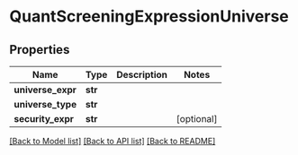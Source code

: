 # QuantScreeningExpressionUniverse


## Properties
Name | Type | Description | Notes
------------ | ------------- | ------------- | -------------
**universe_expr** | **str** |  | 
**universe_type** | **str** |  | 
**security_expr** | **str** |  | [optional] 

[[Back to Model list]](../README.md#documentation-for-models) [[Back to API list]](../README.md#documentation-for-api-endpoints) [[Back to README]](../README.md)


